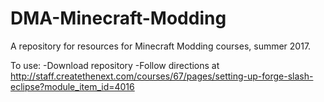 # DMA-Minecraft-Modding
A repository for resources for Minecraft Modding courses, summer 2017.

To use: 
-Download repository
-Follow directions at http://staff.createthenext.com/courses/67/pages/setting-up-forge-slash-eclipse?module_item_id=4016
